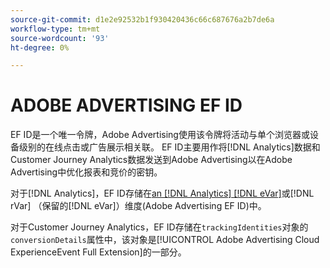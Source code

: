 ```yaml
---
source-git-commit: d1e2e92532b1f930420436c66c687676a2b7de6a
workflow-type: tm+mt
source-wordcount: '93'
ht-degree: 0%

---
```

# ADOBE ADVERTISING EF ID

EF ID是一个唯一令牌，Adobe Advertising使用该令牌将活动与单个浏览器或设备级别的在线点击或广告展示相关联。 EF ID主要用作将[!DNL Analytics]数据和Customer Journey Analytics数据发送到Adobe Advertising以在Adobe Advertising中优化报表和竞价的密钥。

对于[!DNL Analytics]，EF ID存储在[an [!DNL Analytics] [!DNL eVar]](https://experienceleague.adobe.com/docs/analytics/components/dimensions/evar.html?lang=zh-Hans)或[!DNL rVar] （保留的[!DNL eVar]）维度(Adobe Advertising EF ID)中。

对于Customer Journey Analytics，EF ID存储在`trackingIdentities`对象的`conversionDetails`属性中，该对象是[!UICONTROL Adobe Advertising Cloud ExperienceEvent Full Extension]的一部分。
